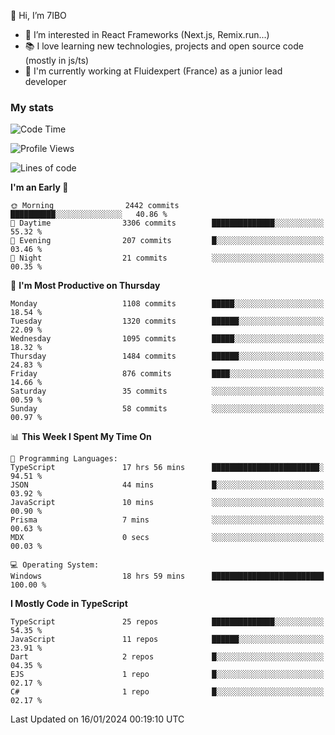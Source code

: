 👋 Hi, I’m 7IBO

- 👀 I’m interested in React Frameworks (Next.js, Remix.run...)
- 📚 I love learning new technologies, projects and open source code (mostly in js/ts)
- 💼 I'm currently working at Fluidexpert (France) as a junior lead developer

### My stats
<!--START_SECTION:waka-->
![Code Time](http://img.shields.io/badge/Code%20Time-422%20hrs%2044%20mins-blue)

![Profile Views](http://img.shields.io/badge/Profile%20Views-0-blue)

![Lines of code](https://img.shields.io/badge/From%20Hello%20World%20I%27ve%20Written-7.1%20million%20lines%20of%20code-blue)

**I'm an Early 🐤** 

```text
🌞 Morning                2442 commits        ██████████░░░░░░░░░░░░░░░   40.86 % 
🌆 Daytime                3306 commits        ██████████████░░░░░░░░░░░   55.32 % 
🌃 Evening                207 commits         █░░░░░░░░░░░░░░░░░░░░░░░░   03.46 % 
🌙 Night                  21 commits          ░░░░░░░░░░░░░░░░░░░░░░░░░   00.35 % 
```
📅 **I'm Most Productive on Thursday** 

```text
Monday                   1108 commits        █████░░░░░░░░░░░░░░░░░░░░   18.54 % 
Tuesday                  1320 commits        ██████░░░░░░░░░░░░░░░░░░░   22.09 % 
Wednesday                1095 commits        █████░░░░░░░░░░░░░░░░░░░░   18.32 % 
Thursday                 1484 commits        ██████░░░░░░░░░░░░░░░░░░░   24.83 % 
Friday                   876 commits         ████░░░░░░░░░░░░░░░░░░░░░   14.66 % 
Saturday                 35 commits          ░░░░░░░░░░░░░░░░░░░░░░░░░   00.59 % 
Sunday                   58 commits          ░░░░░░░░░░░░░░░░░░░░░░░░░   00.97 % 
```


📊 **This Week I Spent My Time On** 

```text
💬 Programming Languages: 
TypeScript               17 hrs 56 mins      ████████████████████████░   94.51 % 
JSON                     44 mins             █░░░░░░░░░░░░░░░░░░░░░░░░   03.92 % 
JavaScript               10 mins             ░░░░░░░░░░░░░░░░░░░░░░░░░   00.90 % 
Prisma                   7 mins              ░░░░░░░░░░░░░░░░░░░░░░░░░   00.63 % 
MDX                      0 secs              ░░░░░░░░░░░░░░░░░░░░░░░░░   00.03 % 

💻 Operating System: 
Windows                  18 hrs 59 mins      █████████████████████████   100.00 % 
```

**I Mostly Code in TypeScript** 

```text
TypeScript               25 repos            ██████████████░░░░░░░░░░░   54.35 % 
JavaScript               11 repos            ██████░░░░░░░░░░░░░░░░░░░   23.91 % 
Dart                     2 repos             █░░░░░░░░░░░░░░░░░░░░░░░░   04.35 % 
EJS                      1 repo              █░░░░░░░░░░░░░░░░░░░░░░░░   02.17 % 
C#                       1 repo              █░░░░░░░░░░░░░░░░░░░░░░░░   02.17 % 
```




 Last Updated on 16/01/2024 00:19:10 UTC
<!--END_SECTION:waka-->
